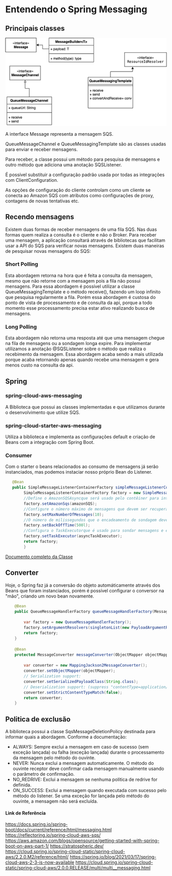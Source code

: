# Entendendo o Spring Messaging

## Principais classes 

<p align="center">
<img src="./imagens/classes-spring-messaging.png" />
</p>


A interface Message representa a mensagem SQS.

QueueMessageChannel e QueueMessagingTemplate são as classes usadas para enviar e receber mensagens. 

Para receber, a classe possui um método para pesquisa de mensagens e outro método que adiciona uma anotação SQSListener.
 
É possível substituir a configuração padrão usada por todas as integrações com ClientConfiguration. 

As opções de configuração do cliente controlam como um cliente se conecta ao Amazon SQS com atributos como configurações de proxy, contagens de novas tentativas etc.


## Recendo mensagens

Existem duas formas de receber mensagens de uma fila SQS. 
Nas duas formas quem realiza a consulta é o cliente e não o Broker.
Para receber uma mensagem, a aplicação consultará através de bibliotecas que facilitam usar a API do SQS para verificar novas mensagens.
Existem duas maneiras de pesquisar novas mensagens do SQS:

### Short Polling 

Esta abordagem retorna na hora que é feita a consulta da mensagem, mesmo que não retorne com a mensagem pois a fila não possui mensagens.
Para essa abordagem é possível utilizar a classe QueueMessagingTemplate e o método receive(), fazendo um loop infinito que pesquisa regularmente a fila.
Porém essa abordagem é custosa do ponto de vista de processamento e de consulta da api, porque a todo momento esse processamento precisa estar ativo realizando busca de mensagens.

### Long Polling

Esta abordagem não retorna uma resposta até que uma mensagem chegue na fila de mensagens ou a sondagem longa expire. 
Para implementar utilizamos a anotação @SQSListener sobre o método que realiza o recebimento da mensagem.
Essa abordagem acaba sendo a mais utilizada porque acaba retornando apenas quando recebe uma mensagem e gera menos custo na consulta da api.

## Spring 

### spring-cloud-aws-messaging
 A Biblioteca que possui as classes implementadas e que utilizamos durante o desenvolvimento que utilize SQS.

### spring-cloud-starter-aws-messaging
 Utiliza a biblioteca e implementa as configurações default e criação de Beans com a integração com Spring Boot. 

### Consumer
Com o starter o beans relacionados ao consumo de mensagens já serão instanciados, mas podemos instaciar nosso próprio Bean do Listener.

```java
   @Bean
   public SimpleMessageListenerContainerFactory simpleMessageListenerContainerFactory(AmazonSQSAsync amazonSQS, AsyncTaskExecutor asyncTaskExecutor){
        SimpleMessageListenerContainerFactory factory = new SimpleMessageListenerContainerFactory();
        //Define o AmazonSQSAsyncque será usado pelo contêiner para interagir com a API de mensagens (SQS).
        factory.setAmazonSqs(amazonSQS);
        //Configure o número máximo de mensagens que devem ser recuperadas durante uma sondagem no sistema Amazon SQS.
        factory.setMaxNumberOfMessages(10);
        //O número de milissegundos que o encadeamento de sondagem deve esperar antes de tentar se recuperar quando ocorrer um erro
        factory.setBackOffTime(500l);
        //Configura o TaskExecutorque é usado para sondar mensagens e executá-las chamando os métodos do manipulador.
        factory.setTaskExecutor(asyncTaskExecutor);
        return factory;
        }
```

[Documento completo da Classe](https://www.javadoc.io/static/org.springframework.cloud/spring-cloud-aws-messaging/2.2.0.RELEASE/org/springframework/cloud/aws/messaging/config/SimpleMessageListenerContainerFactory.html)

## Converter
Hoje, o Spring faz já a conversão do objeto automáticamente através dos Beans que foram instanciados, porém é possível configurar o conversor na "mão", criando um novo bean novamente.

```java
    @Bean
    public QueueMessageHandlerFactory queueMessageHandlerFactory(MessageConverter messageConverter) {

        var factory = new QueueMessageHandlerFactory();
        factory.setArgumentResolvers(singletonList(new PayloadArgumentResolver(messageConverter)));
        return factory;
    }

    @Bean
    protected MessageConverter messageConverter(ObjectMapper objectMapper) {

        var converter = new MappingJackson2MessageConverter();
        converter.setObjectMapper(objectMapper);
        // Serialization support:
        converter.setSerializedPayloadClass(String.class);
        // Deserialization support: (suppress "contentType=application/json" header requirement)
        converter.setStrictContentTypeMatch(false);
        return converter;
    }
```


## Politica de exclusão

A biblioteca possui a classe SqsMessageDeletionPolicy destinada para informar quais a abordagem.
Conforme a documentação:

- ALWAYS: Sempre exclui a mensagem em caso de sucesso (sem exceção lançada) ou falha (exceção lançada) durante o processamento da mensagem pelo método do ouvinte.
- NEVER: Nunca exclui a mensagem automaticamente. O método do ouvinte receptor deve confirmar cada mensagem manualmente usando o parâmetro de confirmação.
- NO_REDRIVE: Exclui a mensagem se nenhuma política de redrive for definida.
- ON_SUCCESS: Exclui a mensagem quando executada com sucesso pelo método do listener. Se uma exceção for lançada pelo método do ouvinte, a mensagem não será excluída.

#### Link de Referência

https://docs.spring.io/spring-boot/docs/current/reference/html/messaging.html
https://reflectoring.io/spring-cloud-aws-sqs/
https://aws.amazon.com/blogs/opensource/getting-started-with-spring-boot-on-aws-part-1/
https://stratospheric.dev/
https://cloud.spring.io/spring-cloud-static/spring-cloud-aws/2.2.0.M2/reference/html/
https://spring.io/blog/2021/03/17/spring-cloud-aws-2-3-is-now-available
https://cloud.spring.io/spring-cloud-static/spring-cloud-aws/2.0.0.RELEASE/multi/multi__messaging.html

